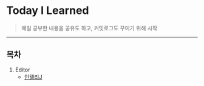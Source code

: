 # Today I Learned
>매일 공부한 내용을 공유도 하고, 커밋로그도 꾸미기 위해 시작

----
## 목차
1. Editor
    * [인텔리J](http://github.com/jojoldu/til/blob/master/editor/intellij-중요기능.md)